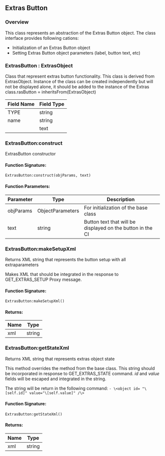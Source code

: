 ## Extras Button

### Overview

This class represents an abstraction of the Extras Button object. The class interface provides following cations:

- Initialization of an Extras Button object
- Setting Extras Button object parameters (label, button text, etc)


### ExtrasButton : ExtrasObject

Class that represent extras button functionality. This class is derived from ExtrasObject. Instance of the class can be created independently but will not be displayed alone, it should be added to the instance of the Extras class.rasButton = inheritsFrom(ExtrasObject)

|Field Name|Field Type|
|---|---|
|TYPE|string|
|name|string|
||text|

### ExtrasButton:construct

 ExtrasButton constructor

#### Function Signature:

`ExtrasButton:construct(objParams, text)`

#### Function Parameters:

|Parameter|Type|Description|
|---|---|---|
|objParams|ObjectParameters|For initialization of the base class|
|text|string|Button text that will be displayed on the button in the CI|

### ExtrasButton:makeSetupXml

 Returns XML string that represents the button setup with all extraparameters

 Makes XML that should be integrated in the response to
 GET\_EXTRAS\_SETUP Proxy message.

#### Function Signature:

`ExtrasButton:makeSetupXml()`


#### Returns:

|Name|Type|
|---|---|
|xml|string|

### ExtrasButton:getStateXml

 Returns XML string that represents extras object state

 This method overrides the method from the base class. This string should be incorporated in response to GET\_EXTRAS\_STATE
 command. *id* and *value* fields will be escaped and integrated in the string.
 
The string will be return in the following command:
 `- \<object id= "\[self.id]" value="\[self.value]" /\>`

#### Function Signature:

`ExtrasButton:getStateXml()`


#### Returns:

|Name|Type|
|---|---|
|xml|string|
